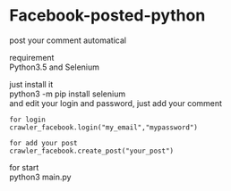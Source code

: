 # Facebook-posted-python  
post your comment automatical  

requirement  
Python3.5 and Selenium  

just install it  
python3 -m pip install selenium  
and edit your login and password, just add your comment 

```
for login
crawler_facebook.login("my_email","mypassword")

for add your post
crawler_facebook.create_post("your_post")
```

for start  
python3 main.py
